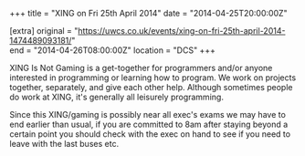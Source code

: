 +++
title = "XING on Fri 25th April 2014"
date = "2014-04-25T20:00:00Z"

[extra]
original = "https://uwcs.co.uk/events/xing-on-fri-25th-april-2014-1474489093181/"    
end = "2014-04-26T08:00:00Z"
location = "DCS"
+++

XING Is Not Gaming is a get-together for programmers and/or anyone interested in programming or learning how to program. We work on projects together, separately, and give each other help. Although sometimes people do work at XING, it's generally all leisurely programming.

Since this XING/gaming is possibly near all exec's exams we may have to end earlier than usual, if you are committed to 8am after staying beyond a certain point you should check with the exec on hand to see if you need to leave with the last buses etc.

